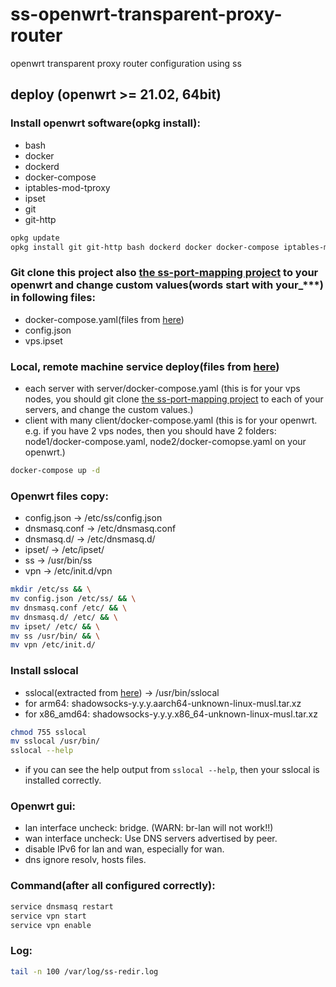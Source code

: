 # ss-openwrt-transparent-proxy-router
openwrt transparent proxy router configuration using ss

## deploy (openwrt >= 21.02, 64bit)

### Install openwrt software(opkg install):
* bash
* docker
* dockerd
* docker-compose
* iptables-mod-tproxy
* ipset
* git
* git-http
```bash
opkg update
opkg install git git-http bash dockerd docker docker-compose iptables-mod-tproxy ipset
```

### Git clone this project also [the ss-port-mapping project](https://github.com/kokrange/ss-port-mapping) to your openwrt and change custom values(words start with your_***) in following files:
* docker-compose.yaml(files from [here](https://github.com/kokrange/ss-port-mapping))
* config.json
* vps.ipset


### Local, remote machine service deploy(files from [here](https://github.com/kokrange/ss-port-mapping))
* each server with server/docker-compose.yaml (this is for your vps nodes, you should git clone [the ss-port-mapping project](https://github.com/kokrange/ss-port-mapping) to each of your servers, and change the custom values.)
* client with many client/docker-compose.yaml (this is for your openwrt. e.g. if you have 2 vps nodes, then you should have 2 folders: node1/docker-compose.yaml, node2/docker-comopse.yaml on your openwrt.)
```bash
docker-compose up -d
```


### Openwrt files copy:
* config.json -> /etc/ss/config.json
* dnsmasq.conf -> /etc/dnsmasq.conf
* dnsmasq.d/ -> /etc/dnsmasq.d/
* ipset/ -> /etc/ipset/
* ss -> /usr/bin/ss
* vpn -> /etc/init.d/vpn
```bash
mkdir /etc/ss && \
mv config.json /etc/ss/ && \
mv dnsmasq.conf /etc/ && \
mv dnsmasq.d/ /etc/ && \
mv ipset/ /etc/ && \
mv ss /usr/bin/ && \
mv vpn /etc/init.d/
```

### Install sslocal
* sslocal(extracted from [here](https://github.com/shadowsocks/shadowsocks-rust/releases)) -> /usr/bin/sslocal
* for arm64: shadowsocks-y.y.y.aarch64-unknown-linux-musl.tar.xz
* for x86_amd64: shadowsocks-y.y.y.x86_64-unknown-linux-musl.tar.xz
```bash
chmod 755 sslocal
mv sslocal /usr/bin/
sslocal --help
```
* if you can see the help output from `sslocal --help`, then your sslocal is installed correctly.


### Openwrt gui:
* lan interface uncheck: bridge. (WARN: br-lan will not work!!)
* wan interface uncheck: Use DNS servers advertised by peer.
* disable IPv6 for lan and wan, especially for wan.
* dns ignore resolv, hosts files.


### Command(after all configured correctly):
```bash
service dnsmasq restart
service vpn start
service vpn enable
```


### Log:
```bash
tail -n 100 /var/log/ss-redir.log
```
